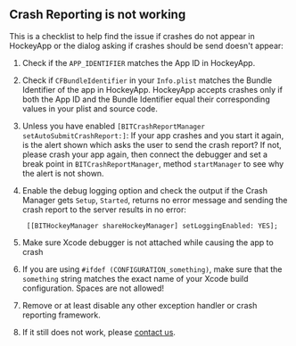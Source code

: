 ## Crash Reporting is not working

This is a checklist to help find the issue if crashes do not appear in HockeyApp or the dialog asking if crashes should be send doesn't appear:


1. Check if the `APP_IDENTIFIER` matches the App ID in HockeyApp.

2. Check if `CFBundleIdentifier` in your `Info.plist` matches the Bundle Identifier of the app in HockeyApp. HockeyApp accepts crashes only if both the App ID and the Bundle Identifier equal their corresponding values in your plist and source code.

3. Unless you have enabled `[BITCrashReportManager setAutoSubmitCrashReport:]`: If your app crashes and you start it again, is the alert shown which asks the user to send the crash report? If not, please crash your app again, then connect the debugger and set a break point in `BITCrashReportManager`, method `startManager` to see why the alert is not shown.

4. Enable the debug logging option and check the output if the Crash Manager gets `Setup`, `Started`, returns no error message and sending the crash report to the server results in no error:

        [[BITHockeyManager shareHockeyManager] setLoggingEnabled: YES];
    

5. Make sure Xcode debugger is not attached while causing the app to crash

6. If you are using `#ifdef (CONFIGURATION_something)`, make sure that the `something` string matches the exact name of your Xcode build configuration. Spaces are not allowed!

7. Remove or at least disable any other exception handler or crash reporting framework.

8. If it still does not work, please [contact us](http://support.hockeyapp.net/discussion/new).

